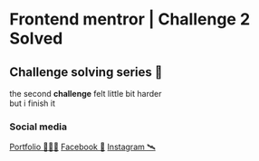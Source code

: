 # Frontend mentror | Challenge 2 Solved

## Challenge solving series 🤜

the second **challenge** felt little bit harder<br>
but i finish it

### Social media

[Portfolio 👨🏼‍🎓](http://malicktammal.netlify.app/)
[Facebook 🚀](https://www.facebook.com/abdelmalek.tammal)
[Instagram 🛰](https://www.instagram.com/malick_tammal/)
